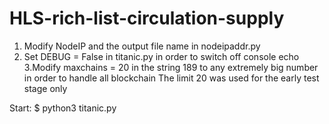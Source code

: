 # HLS-rich-list-circulation-supply


1. Modify NodeIP and the output file name in nodeipaddr.py
2. Set DEBUG = False in titanic.py in order to switch off console echo
3.Modify maxchains = 20 in the string 189 to any extremely big number in order to handle all blockchain
The limit 20 was used for the early test stage only

Start:
$ python3 titanic.py

